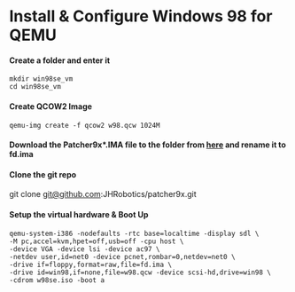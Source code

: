 # Install & Configure Windows 98 for QEMU

#### Create a folder and enter it
```console
mkdir win98se_vm
cd win98se_vm
```

#### Create QCOW2 Image
```console
qemu-img create -f qcow2 w98.qcw 1024M
```
#### Download the Patcher9x*.IMA file to the folder from [here](https://github.com/JHRobotics/patcher9x/releases/) and rename it to fd.ima

#### Clone the git repo
git clone git@github.com:JHRobotics/patcher9x.git

#### Setup the virtual hardware & Boot Up
```console
qemu-system-i386 -nodefaults -rtc base=localtime -display sdl \
-M pc,accel=kvm,hpet=off,usb=off -cpu host \
-device VGA -device lsi -device ac97 \
-netdev user,id=net0 -device pcnet,rombar=0,netdev=net0 \
-drive if=floppy,format=raw,file=fd.ima \
-drive id=win98,if=none,file=w98.qcw -device scsi-hd,drive=win98 \
-cdrom w98se.iso -boot a
```
